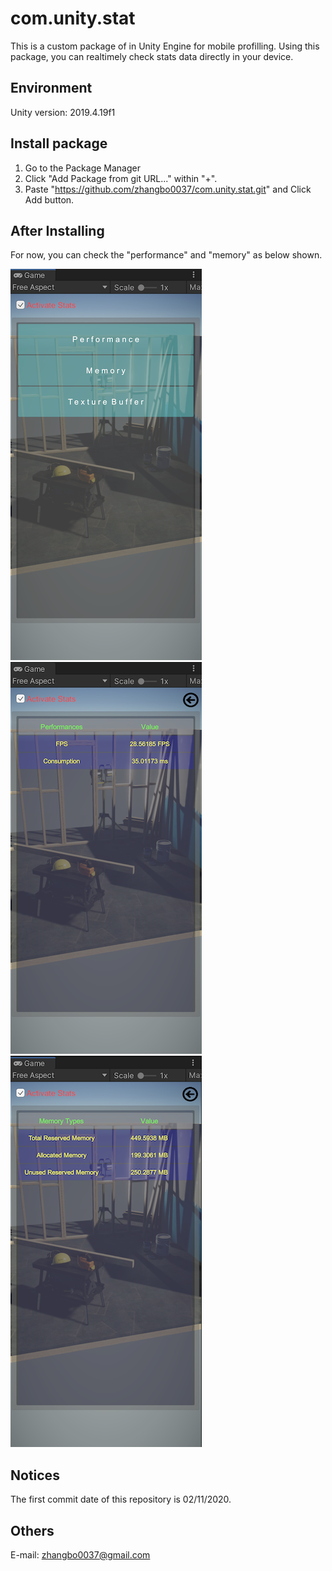 # com.unity.stat

This is a custom package of in Unity Engine for mobile profilling.
Using this package, you can realtimely check stats data directly in your device.


## Environment

Unity version: 2019.4.19f1


## Install package

1. Go to the Package Manager 
2. Click "Add Package from git URL..." within "+".
3. Paste "https://github.com/zhangbo0037/com.unity.stat.git" and Click Add button.


## After Installing
For now, you can check the "performance" and "memory" as below shown.

![Alt text](https://github.com/zhangbo0037/com.unity.stat/blob/master/ReadmeImages/Menu_.png?raw=true "Performance")![Alt text](https://github.com/zhangbo0037/com.unity.stat/blob/master/ReadmeImages/Performance_.png?raw=true "Performance")![Alt text](https://github.com/zhangbo0037/com.unity.stat/blob/master/ReadmeImages/Memory_.png?raw=true "Memory")


## Notices
The first commit date of this repository is 02/11/2020.


## Others
E-mail: zhangbo0037@gmail.com
